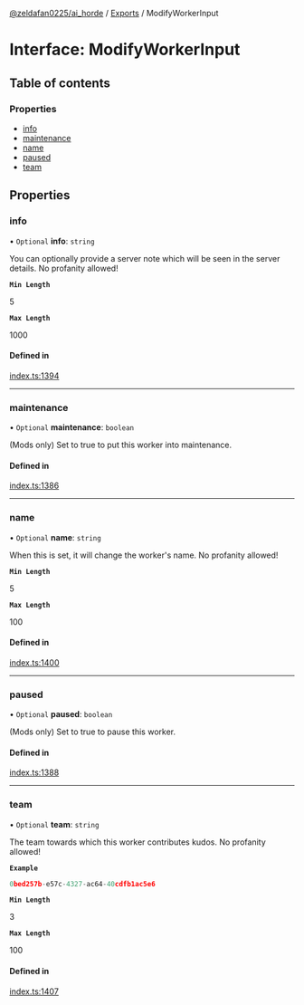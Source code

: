 [@zeldafan0225/ai_horde](../README.md) / [Exports](../modules.md) / ModifyWorkerInput

# Interface: ModifyWorkerInput

## Table of contents

### Properties

- [info](ModifyWorkerInput.md#info)
- [maintenance](ModifyWorkerInput.md#maintenance)
- [name](ModifyWorkerInput.md#name)
- [paused](ModifyWorkerInput.md#paused)
- [team](ModifyWorkerInput.md#team)

## Properties

### info

• `Optional` **info**: `string`

You can optionally provide a server note which will be seen in the server details. No profanity allowed!

**`Min Length`**

5

**`Max Length`**

1000

#### Defined in

[index.ts:1394](https://github.com/ZeldaFan0225/ai_horde/blob/89ead18/index.ts#L1394)

___

### maintenance

• `Optional` **maintenance**: `boolean`

(Mods only) Set to true to put this worker into maintenance.

#### Defined in

[index.ts:1386](https://github.com/ZeldaFan0225/ai_horde/blob/89ead18/index.ts#L1386)

___

### name

• `Optional` **name**: `string`

When this is set, it will change the worker's name. No profanity allowed!

**`Min Length`**

5

**`Max Length`**

100

#### Defined in

[index.ts:1400](https://github.com/ZeldaFan0225/ai_horde/blob/89ead18/index.ts#L1400)

___

### paused

• `Optional` **paused**: `boolean`

(Mods only) Set to true to pause this worker.

#### Defined in

[index.ts:1388](https://github.com/ZeldaFan0225/ai_horde/blob/89ead18/index.ts#L1388)

___

### team

• `Optional` **team**: `string`

The team towards which this worker contributes kudos. No profanity allowed!

**`Example`**

```ts
0bed257b-e57c-4327-ac64-40cdfb1ac5e6
```

**`Min Length`**

3

**`Max Length`**

100

#### Defined in

[index.ts:1407](https://github.com/ZeldaFan0225/ai_horde/blob/89ead18/index.ts#L1407)
